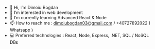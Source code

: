 - 👋 Hi, I’m Dimoiu Bogdan
- 👀 I’m interested in web development
- 🌱 I’m currently learning Advanced React & Node
- 📫 How to reach me : dimoiubogdan03@gmail.com / +40727892022 ( Whatsapp )
- 💻 Preferred technologies : React, Node, Express, .NET, SQL / NoSQL DBs
<!---
dimoiuBogdan/dimoiuBogdan is a ✨ special ✨ repository because its `README.md` (this file) appears on your GitHub profile.
You can click the Preview link to take a look at your changes.
--->
